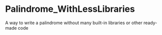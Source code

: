 # Palindrome_WithLessLibraries
A way to write a palindrome without many built-in libraries or other ready-made code
